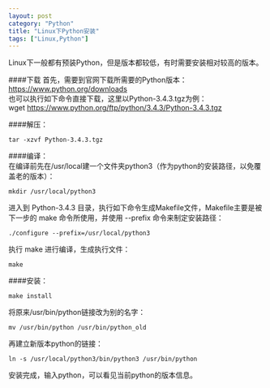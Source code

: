 ```yaml
---
layout: post
category: "Python"
title: "Linux下Python安装"
tags: ["Linux,Python"]
---
```


Linux下一般都有预装Python，但是版本都较低，有时需要安装相对较高的版本。  

####下载
首先，需要到官网下载所需要的Python版本：<https://www.python.org/downloads>  
也可以执行如下命令直接下载，这里以Python-3.4.3.tgz为例：  
    wget https://www.python.org/ftp/python/3.4.3/Python-3.4.3.tgz  

####解压：  

    tar -xzvf Python-3.4.3.tgz  

####编译：  
  在编译前先在/usr/local建一个文件夹python3（作为python的安装路径，以免覆盖老的版本）：  

    mkdir /usr/local/python3  

  进入到 Python-3.4.3 目录，执行如下命令生成Makefile文件，Makefile主要是被下一步的 make 命令所使用，并使用 --prefix 命令来制定安装路径：  

    ./configure --prefix=/usr/local/python3  

  执行 make 进行编译，生成执行文件：  

    make  

####安装：  

    make install  

  将原来/usr/bin/python链接改为别的名字：  

    mv /usr/bin/python /usr/bin/python_old  

  再建立新版本python的链接：  

    ln -s /usr/local/python3/bin/python3 /usr/bin/python  

安装完成，输入python，可以看见当前python的版本信息。  
